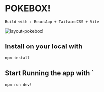 # POKEBOX!
` Build with : ReactApp + TailwindCSS + Vite `

![layout-pokebox!](https://user-images.githubusercontent.com/74296102/183301950-59021417-3ccb-477b-8fac-47199ed55236.png)


## Install on your local with
```
npm install
```

## Start Running the app with `
``` 
npm run dev!

```
